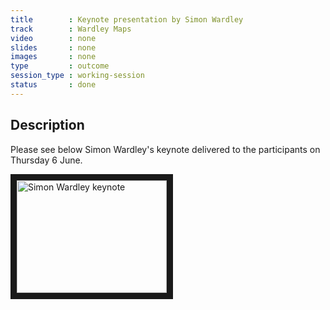 ```yaml
---
title        : Keynote presentation by Simon Wardley
track        : Wardley Maps
video        : none
slides       : none
images       : none
type         : outcome
session_type : working-session         
status       : done
---
```


## Description 

Please see below Simon Wardley's keynote delivered to the participants on Thursday 6 June.

<a href="http://www.youtube.com/watch?feature=player_embedded&v=dZ26iUojVLE/0.jpg
" target="_blank"><img src="https://user-images.githubusercontent.com/22427294/59191130-8bd67400-8b76-11e9-911c-9e5c531073b7.jpg" 
alt="Simon Wardley keynote" width="240" height="180" border="10" /></a>



